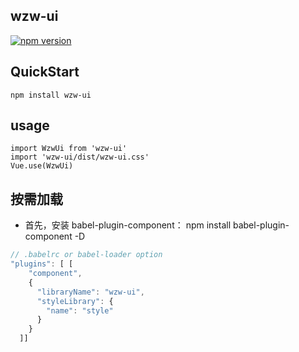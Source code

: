 ## wzw-ui
[![npm version](https://badge.fury.io/js/wzw-ui.svg)](https://badge.fury.io/js/wzw-ui)
## QuickStart
```base
npm install wzw-ui
```

## usage
```
import WzwUi from 'wzw-ui'
import 'wzw-ui/dist/wzw-ui.css'
Vue.use(WzwUi)
```

## 按需加载 
- 首先，安装 babel-plugin-component：
npm install babel-plugin-component -D
```js
// .babelrc or babel-loader option
"plugins": [ [
    "component",
    {
      "libraryName": "wzw-ui",
      "styleLibrary": {
        "name": "style"
      }
    }
  ]]
```
